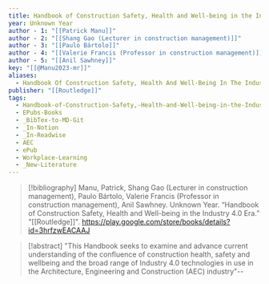 ```yaml
---
title: Handbook of Construction Safety, Health and Well-being in the Industry 4.0 Era
year: Unknown Year
author - 1: "[[Patrick Manu]]"
author - 2: "[[Shang Gao (Lecturer in construction management)]]"
author - 3: "[[Paulo Bártolo]]"
author - 4: "[[Valerie Francis (Professor in construction management)]]"
author - 5: "[[Anil Sawhney]]"
key: "[[@Manu2023-mr]]"
aliases:
  - Handbook Of Construction Safety, Health And Well-Being In The Industry 4.0 Era
publisher: "[[Routledge]]"
tags:
  - Handbook-of-Construction-Safety,-Health-and-Well-being-in-the-Industry-4-Era
  - EPubs-Books
  - _BibTex-to-MD-Git
  - _In-Notion
  - _In-Readwise
  - AEC
  - ePub
  - Workplace-Learning
  - _New-Literature
---
```


> [!bibliography]
> Manu, Patrick, Shang Gao (Lecturer in construction management), Paulo Bártolo, Valerie Francis (Professor in construction management), Anil Sawhney. Unknown Year. “Handbook of Construction Safety, Health and Well-being in the Industry 4.0 Era.” "[[Routledge]]". https://play.google.com/store/books/details?id=3hrfzwEACAAJ

> [!abstract]
> "This Handbook seeks to examine and advance current understanding of the confluence of construction health, safety and wellbeing and the broad range of Industry 4.0 technologies in use in the Architecture, Engineering and Construction (AEC) industry"--